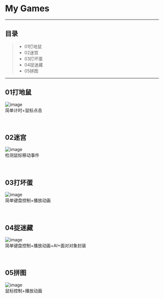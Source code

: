 # My Games
------
## 目录
> * 01打地鼠
> * 02迷宫
> * 03打坏蛋
> * 04捉迷藏
> * 05拼图

------

## 01打地鼠
![image](https://github.com/luguanxing/My-Games/blob/master/01-%E6%89%93%E5%9C%B0%E9%BC%A0/pictures/picture.gif?raw=true)<br>
简单计时+鼠标点击
<br><br><br>
## 02迷宫
![image](https://github.com/luguanxing/My-Games/raw/master/02-%E8%BF%B7%E5%AE%AB/pictures/maze.gif?raw=true)<br>
检测鼠标移动事件
<br><br><br>
## 03打坏蛋
![image](https://github.com/luguanxing/My-Games/blob/master/03-%E6%89%93%E5%9D%8F%E8%9B%8B/pictures/mota.gif?raw=true)<br>
简单键盘控制+播放动画
<br><br><br>
## 04捉迷藏
![image](https://github.com/luguanxing/My-Games/raw/master/04-%E6%8D%89%E8%BF%B7%E8%97%8F/pictures/motaEx.gif?raw=true)<br>
简单键盘控制+播放动画+AI+面对对象封装
<br><br><br>
## 05拼图
![image](https://github.com/luguanxing/My-Games/raw/master/05-%E6%8B%BC%E5%9B%BE/pictures/1.gif?raw=true)<br>
鼠标控制+播放动画
